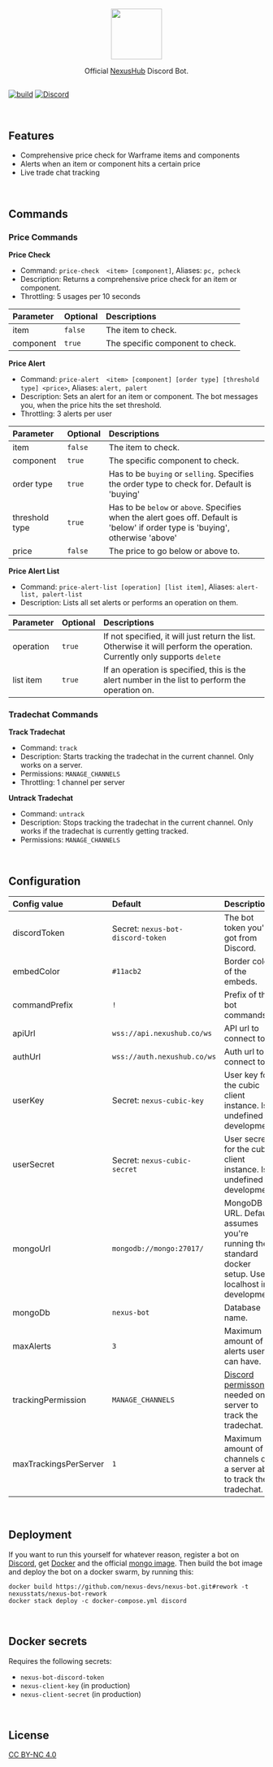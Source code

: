 <br>

<p align="center">
<img src ="https://github.com/nexus-devs/nexus-stats/raw/development/.github/blobob.gif" height="100" />

<br>

<p align="center">Official <a href="https://nexushub.co">NexusHub</a> Discord Bot.</p>

##

[![build](https://ci.nexus-stats.com/api/badges/nexus-devs/nexus-bot/status.svg)](https://ci.nexus-stats.com/nexus-devs/nexus-bot)
[![Discord](https://img.shields.io/discord/195582152849620992.svg?logo=discord)](https://discord.gg/AG8RPZ8)

<br>

## Features
- Comprehensive price check for Warframe items and components
- Alerts when an item or component hits a certain price
- Live trade chat tracking

<br>

## Commands

### Price Commands
**Price Check**
- Command: `price-check  <item> [component]`, Aliases: `pc, pcheck`
- Description: Returns a comprehensive price check for an item or component.
- Throttling: 5 usages per 10 seconds

| Parameter      | Optional     | Descriptions     |
|:---------------|:-------------|:-----------------|
| item | `false` | The item to check. |
| component | `true` | The specific component to check. |

**Price Alert**
- Command: `price-alert  <item> [component] [order type] [threshold type] <price>`, Aliases: `alert, palert`
- Description: Sets an alert for an item or component. The bot messages you, when the price hits the set threshold.
- Throttling: 3 alerts per user

| Parameter      | Optional     | Descriptions     |
|:---------------|:-------------|:-----------------|
| item | `false` | The item to check. |
| component | `true` | The specific component to check. |
| order type | `true` | Has to be `buying` or `selling`. Specifies the order type to check for. Default is 'buying'
| threshold type | `true` | Has to be `below` or `above`. Specifies when the alert goes off. Default is 'below' if order type is 'buying', otherwise 'above'
| price | `false` | The price to go below or above to. |

**Price Alert List**
- Command: `price-alert-list [operation] [list item]`, Aliases: `alert-list, palert-list`
- Description: Lists all set alerts or performs an operation on them.

| Parameter      | Optional     | Descriptions     |
|:---------------|:-------------|:-----------------|
| operation | `true` | If not specified, it will just return the list. Otherwise it will perform the operation. Currently only supports `delete` |
| list item | `true` | If an operation is specified, this is the alert number in the list to perform the operation on. |

### Tradechat Commands
**Track Tradechat**
- Command: `track`
- Description: Starts tracking the tradechat in the current channel. Only works on a server.
- Permissions: `MANAGE_CHANNELS`
- Throttling: 1 channel per server

**Untrack Tradechat**
- Command: `untrack`
- Description: Stops tracking the tradechat in the current channel. Only works if the tradechat is currently getting tracked.
- Permissions: `MANAGE_CHANNELS`

<br>

## Configuration
| Config value | Default | Description |
|:-------------|:--------|:------------|
| discordToken | Secret: `nexus-bot-discord-token` | The bot token you've got from Discord. |
| embedColor | `#11acb2` | Border color of the embeds. |
| commandPrefix | `!` | Prefix of the bot commands. |
| apiUrl | `wss://api.nexushub.co/ws` | API url to connect to. |
| authUrl | `wss://auth.nexushub.co/ws` | Auth url to connect to. |
| userKey | Secret: `nexus-cubic-key` | User key for the cubic client instance. Is undefined in development. |
| userSecret | Secret: `nexus-cubic-secret` | User secret for the cubic client instance. Is undefined in development. |
| mongoUrl | `mongodb://mongo:27017/` | MongoDB URL. Default assumes you're running the standard docker setup. Uses localhost in development. |
| mongoDb | `nexus-bot` | Database name. |
| maxAlerts | `3` | Maximum amount of alerts users can have. |
| trackingPermission | `MANAGE_CHANNELS` | [Discord permisson](https://discord.js.org/#/docs/main/stable/class/Permissions?scrollTo=s-FLAGS) needed on a server to track the tradechat. |
| maxTrackingsPerServer| `1` | Maximum amount of channels on a server able to track the tradechat. |

<br>

## Deployment
If you want to run this yourself for whatever reason, register a bot on [Discord](https://discordapp.com/developers/applications/me),
get [Docker](https://www.docker.com/) and the official [mongo image](https://hub.docker.com/_/mongo).
Then build the bot image and deploy the bot on a docker swarm, by running this:

```
docker build https://github.com/nexus-devs/nexus-bot.git#rework -t nexusstats/nexus-bot-rework
docker stack deploy -c docker-compose.yml discord
```

<br>

## Docker secrets
Requires the following secrets:
- `nexus-bot-discord-token`
- `nexus-client-key` (in production)
- `nexus-client-secret` (in production)

<br>

## License
[CC BY-NC 4.0](https://creativecommons.org/licenses/by-nc/4.0/)
